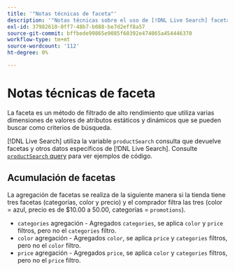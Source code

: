 ```yaml
---
title: '"Notas técnicas de faceta"'
description: '"Notas técnicas sobre el uso de [!DNL Live Search] facetas".'
exl-id: 37982610-0ff7-48b7-b088-be7d2eff8a57
source-git-commit: bffbede99865e9085f60392e474065a454446370
workflow-type: tm+mt
source-wordcount: '112'
ht-degree: 0%

---
```


# Notas técnicas de faceta

La faceta es un método de filtrado de alto rendimiento que utiliza varias dimensiones de valores de atributos estáticos y dinámicos que se pueden buscar como criterios de búsqueda.

[!DNL Live Search] utiliza la variable `productSearch` consulta que devuelve facetas y otros datos específicos de [!DNL Live Search]. Consulte [`productSearch` query](https://devdocs.magento.com/live-search/product-search.html) para ver ejemplos de código.

## Acumulación de facetas

La agregación de facetas se realiza de la siguiente manera si la tienda tiene tres facetas (categorías, color y precio) y el comprador filtra las tres (color = azul, precio es de $10.00 a 50.00, categorías = `promotions`).

* `categories` agregación - Agregados `categories`, se aplica `color` y `price` filtros, pero no el `categories` filtro.
* `color` agregación - Agregados `color`, se aplica `price` y `categories` filtros, pero no el `color` filtro.
* `price` agregación - Agregados `price`, se aplica `color` y `categories` filtros, pero no el `price` filtro.
